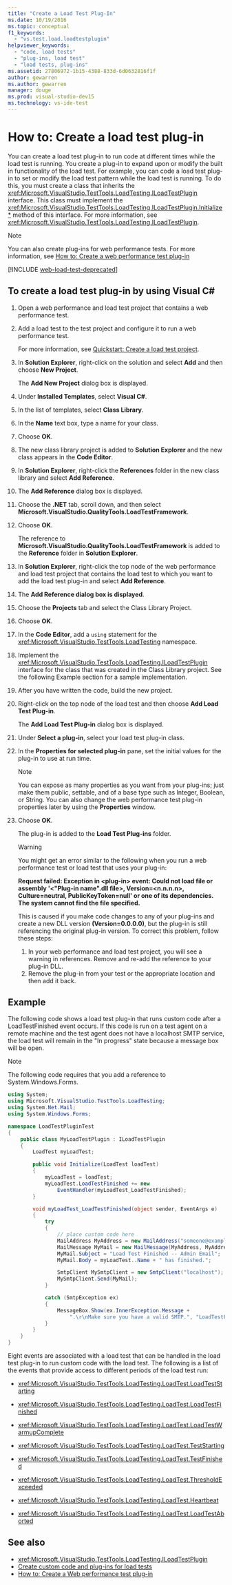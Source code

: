 ```yaml
---
title: "Create a Load Test Plug-In"
ms.date: 10/19/2016
ms.topic: conceptual
f1_keywords:
  - "vs.test.load.loadtestplugin"
helpviewer_keywords:
  - "code, load tests"
  - "plug-ins, load test"
  - "load tests, plug-ins"
ms.assetid: 27806972-1b15-4388-833d-6d0632816f1f
author: gewarren
ms.author: gewarren
manager: douge
ms.prod: visual-studio-dev15
ms.technology: vs-ide-test
---
```

# How to: Create a load test plug-in

You can create a load test plug-in to run code at different times while the load test is running. You create a plug-in to expand upon or modify the built in functionality of the load test. For example, you can code a load test plug-in to set or modify the load test pattern while the load test is running. To do this, you must create a class that inherits the <xref:Microsoft.VisualStudio.TestTools.LoadTesting.ILoadTestPlugin> interface. This class must implement the <xref:Microsoft.VisualStudio.TestTools.LoadTesting.ILoadTestPlugin.Initialize*> method of this interface. For more information, see <xref:Microsoft.VisualStudio.TestTools.LoadTesting.ILoadTestPlugin>.

> [!NOTE]
> You can also create plug-ins for web performance tests. For more information, see [How to: Create a web performance test plug-in](../test/how-to-create-a-web-performance-test-plug-in.md)

[!INCLUDE [web-load-test-deprecated](includes/web-load-test-deprecated.md)]

## To create a load test plug-in by using Visual C#

1.  Open a web performance and load test project that contains a web performance test.

2.  Add a load test to the test project and configure it to run a web performance test.

     For more information, see [Quickstart: Create a load test project](../test/quickstart-create-a-load-test-project.md).

3.  In **Solution Explorer**, right-click on the solution and select **Add** and then choose **New Project**.

     The **Add New Project** dialog box is displayed.

4.  Under **Installed Templates**, select **Visual C#**.

5.  In the list of templates, select **Class Library**.

6.  In the **Name** text box, type a name for your class.

7.  Choose **OK**.

8.  The new class library project is added to **Solution Explorer** and the new class appears in the **Code Editor**.

9. In **Solution Explorer**, right-click the **References** folder in the new class library and select **Add Reference**.

10. The **Add Reference** dialog box is displayed.

11. Choose the **.NET** tab, scroll down, and then select **Microsoft.VisualStudio.QualityTools.LoadTestFramework**.

12. Choose **OK**.

     The reference to **Microsoft.VisualStudio.QualityTools.LoadTestFramework** is added to the **Reference** folder in **Solution Explorer**.

13. In **Solution Explorer**, right-click the top node of the web performance and load test project that contains the load test to which you want to add the load test plug-in and select **Add Reference**.

14. The **Add Reference dialog box is displayed**.

15. Choose the **Projects** tab and select the Class Library Project.

16. Choose **OK**.

17. In the **Code Editor**, add a `using` statement for the <xref:Microsoft.VisualStudio.TestTools.LoadTesting> namespace.

18. Implement the <xref:Microsoft.VisualStudio.TestTools.LoadTesting.ILoadTestPlugin> interface for the class that was created in the Class Library project. See the following Example section for a sample implementation.

19. After you have written the code, build the new project.

20. Right-click on the top node of the load test and then choose **Add Load Test Plug-in**.

     The **Add Load Test Plug-in** dialog box is displayed.

21. Under **Select a plug-in**, select your load test plug-in class.

22. In the **Properties for selected plug-in** pane, set the initial values for the plug-in to use at run time.

    > [!NOTE]
    > You can expose as many properties as you want from your plug-ins; just make them public, settable, and of a base type such as Integer, Boolean, or String. You can also change the web performance test plug-in properties later by using the **Properties** window.

23. Choose **OK**.

     The plug-in is added to the **Load Test Plug-ins** folder.

    > [!WARNING]
    > You might get an error similar to the following when you run a web performance test or load test that uses your plug-in:
    >
    > **Request failed: Exception in \<plug-in> event: Could not load file or assembly '\<"Plug-in name".dll file>, Version=\<n.n.n.n>, Culture=neutral, PublicKeyToken=null' or one of its dependencies. The system cannot find the file specified.**
    >
    > This is caused if you make code changes to any of your plug-ins and create a new DLL version **(Version=0.0.0.0)**, but the plug-in is still referencing the original plug-in version. To correct this problem, follow these steps:
    >
    > 1.  In your web performance and load test project, you will see a warning in references. Remove and re-add the reference to your plug-in DLL.
    > 2.  Remove the plug-in from your test or the appropriate location and then add it back.

## Example

The following code shows a load test plug-in that runs custom code after a LoadTestFinished event occurs. If this code is run on a test agent on a remote machine and the test agent does not have a localhost SMTP service, the load test will remain in the "In progress" state because a message box will be open.

> [!NOTE]
> The following code requires that you add a reference to System.Windows.Forms.


```csharp
using System;
using Microsoft.VisualStudio.TestTools.LoadTesting;
using System.Net.Mail;
using System.Windows.Forms;

namespace LoadTestPluginTest
{
    public class MyLoadTestPlugin : ILoadTestPlugin
    {
        LoadTest myLoadTest;

        public void Initialize(LoadTest loadTest)
        {
            myLoadTest = loadTest;
            myLoadTest.LoadTestFinished += new
                EventHandler(myLoadTest_LoadTestFinished);
        }

        void myLoadTest_LoadTestFinished(object sender, EventArgs e)
        {
            try
            {
                // place custom code here
                MailAddress MyAddress = new MailAddress("someone@example.com");
                MailMessage MyMail = new MailMessage(MyAddress, MyAddress);
                MyMail.Subject = "Load Test Finished -- Admin Email";
                MyMail.Body = myLoadTest..Name + " has finished.";

                SmtpClient MySmtpClient = new SmtpClient("localhost");
                MySmtpClient.Send(MyMail);
            }

            catch (SmtpException ex)
            {
                MessageBox.Show(ex.InnerException.Message +
                    ".\r\nMake sure you have a valid SMTP.", "LoadTestPlugin", MessageBoxButtons.OK, MessageBoxIcon.Warning, MessageBoxDefaultButton.Button1);
            }
        }
    }
}
```

Eight events are associated with a load test that can be handled in the load test plug-in to run custom code with the load test. The following is a list of the events that provide access to different periods of the load test run:

-   <xref:Microsoft.VisualStudio.TestTools.LoadTesting.LoadTest.LoadTestStarting>

-   <xref:Microsoft.VisualStudio.TestTools.LoadTesting.LoadTest.LoadTestFinished>

-   <xref:Microsoft.VisualStudio.TestTools.LoadTesting.LoadTest.LoadTestWarmupComplete>

-   <xref:Microsoft.VisualStudio.TestTools.LoadTesting.LoadTest.TestStarting>

-   <xref:Microsoft.VisualStudio.TestTools.LoadTesting.LoadTest.TestFinished>

-   <xref:Microsoft.VisualStudio.TestTools.LoadTesting.LoadTest.ThresholdExceeded>

-   <xref:Microsoft.VisualStudio.TestTools.LoadTesting.LoadTest.Heartbeat>

-   <xref:Microsoft.VisualStudio.TestTools.LoadTesting.LoadTest.LoadTestAborted>

## See also

- <xref:Microsoft.VisualStudio.TestTools.LoadTesting.ILoadTestPlugin>
- [Create custom code and plug-ins for load tests](../test/create-custom-code-and-plug-ins-for-load-tests.md)
- [How to: Create a Web performance test plug-in](../test/how-to-create-a-web-performance-test-plug-in.md)